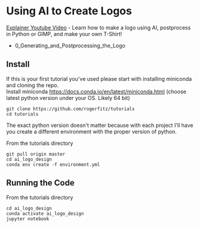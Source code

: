 # Using AI to Create Logos
[Explainer Youtube Video](https://youtu.be/KhmOJzCmu1o) - Learn how to make a logo using AI, postprocess in Python or GIMP, and make your own T-Shirt!
-  0_Generating_and_Postprocessing_the_Logo

## Install
If this is your first tutorial you've used please start with installing miniconda and cloning the repo.  
Install miniconda https://docs.conda.io/en/latest/miniconda.html (choose latest python version under your OS. Likely 64 bit)
```
git clone https://github.com/rogerfitz/tutorials
cd tutorials
```
The exact python version doesn't matter because with each project I'll have you create a different environment with the proper version of python.

From the tutorials directory
```
git pull origin master
cd ai_logo_design
conda env create -f environment.yml
```

## Running the Code
From the tutorials directory
```
cd ai_logo_design
conda activate ai_logo_design
jupyter notebook
```